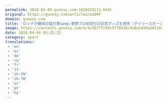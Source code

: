 ```yaml
---
permalink: 2018-04-04-gunosy.com-1010233111.html
original: https://gunosy.com/articles/aaD9F
domain: gunosy.com
title: 'ロッテが藤岡の猛打賞&amp;菅野プロ初安打の記念グッズを発売（デイリースポーツ） - グノシー'
image: https://contents.gunosy.com/4/4/d577fc50c5f70526c9a8a5d4de26210c_content.jpg
date: 2018-04-04 03:35:23
category: sport
translations: 
 - 'en'
 - 'es'
 - 'de'
 - 'ru'
 - 'fr'
 - 'it'
 - 'zh-CN'
 - 'zh-TW'
 - 'ar'
 - 'pt'
 - 'hy'
---
```


